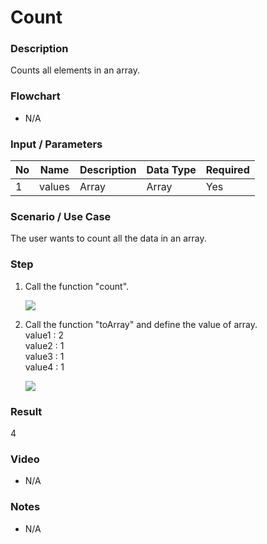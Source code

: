 ﻿# Count

### Description

Counts all elements in an array.

### Flowchart

- N/A 

### Input / Parameters

| No | Name | Description | Data Type | Required |
| ------ | ------ | ------ |------ | ------ |
| 1 | values | Array | Array | Yes |

### Scenario / Use Case

The user wants to count all the data in an array.

### Step

1. Call the function "count".

     ![](../../../../document/function/Array/Count/count-step-1.png?raw=true)
     
2. Call the function "toArray" and define the value of array.<br>
   value1  : 2<br />
   value2  : 1<br />
   value3  : 1<br />
   value4  : 1<br />

     ![](../../../../document/function/Array/count/count-step-2.png?raw=true)

### Result

4

### Video

- N/A

<!--[![Video](http://i.imgur.com/Ot5DWAW.png)](https://youtu.be/StTqXEQ2l-Y?t=35s)-->

### Notes

- N/A